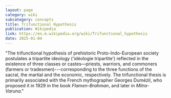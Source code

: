 ```yaml
---
layout: page
category: wiki
subcategory: concepts
title: Trifunctional Hypothesis
publication: Wikipedia
link: https://en.m.wikipedia.org/wiki/Trifunctional_hypothesis
date: 2025-01-04
---
```


"The trifunctional hypothesis of prehistoric Proto-Indo-European society postulates a tripartite ideology ('idéologie tripartite') reflected in the existence of three classes or castes—priests, warriors, and commoners (farmers or tradesmen)---corresponding to the three functions of the sacral, the martial and the economic, respectively. The trifunctional thesis is primarily associated with the French mythographer Georges Dumézil, who proposed it in 1929 in the book *Flamen-Brahman*, and later in *Mitra-Varuna*."
